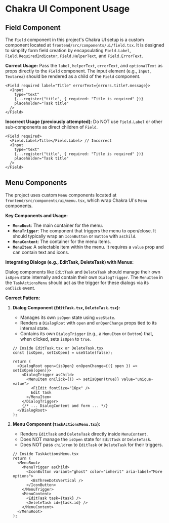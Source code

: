 # Chakra UI Component Usage

## Field Component

The `Field` component in this project's Chakra UI setup is a custom component located at `frontend/src/components/ui/field.tsx`. It is designed to simplify form field creation by encapsulating `Field.Label`, `Field.RequiredIndicator`, `Field.HelperText`, and `Field.ErrorText`.

**Correct Usage:**
Pass the `label`, `helperText`, `errorText`, and `optionalText` as props directly to the `Field` component. The input element (e.g., `Input`, `Textarea`) should be rendered as a child of the `Field` component.

```tsx
<Field required label="Title" errorText={errors.title?.message}>
  <Input
    type="text"
    {...register("title", { required: "Title is required" })}
    placeholder="Task title"
  />
</Field>
```

**Incorrect Usage (previously attempted):**
Do NOT use `Field.Label` or other sub-components as direct children of `Field`.

```tsx
<Field required>
  <Field.Label>Title</Field.Label> // Incorrect
  <Input
    type="text"
    {...register("title", { required: "Title is required" })}
    placeholder="Task title"
  />
</Field>
```

## Menu Components

The project uses custom `Menu` components located at `frontend/src/components/ui/menu.tsx`, which wrap Chakra UI's `Menu` components.

**Key Components and Usage:**

*   **`MenuRoot`**: The main container for the menu.
*   **`MenuTrigger`**: The component that triggers the menu to open/close. It should typically wrap an `IconButton` or `Button` with `asChild`.
*   **`MenuContent`**: The container for the menu items.
*   **`MenuItem`**: A selectable item within the menu. It requires a `value` prop and can contain text and icons.

**Integrating Dialogs (e.g., EditTask, DeleteTask) with Menus:**

Dialog components like `EditTask` and `DeleteTask` should manage their own `isOpen` state internally and contain their own `DialogTrigger`. The `MenuItem` in the `TaskActionsMenu` should act as the trigger for these dialogs via its `onClick` event.

**Correct Pattern:**

1.  **Dialog Component (`EditTask.tsx`, `DeleteTask.tsx`):**
    *   Manages its own `isOpen` state using `useState`.
    *   Renders a `DialogRoot` with `open` and `onOpenChange` props tied to its internal state.
    *   Contains its own `DialogTrigger` (e.g., a `MenuItem` or `Button`) that, when clicked, sets `isOpen` to `true`.

    ```tsx
    // Inside EditTask.tsx or DeleteTask.tsx
    const [isOpen, setIsOpen] = useState(false);

    return (
      <DialogRoot open={isOpen} onOpenChange={({ open }) => setIsOpen(open)}>
        <DialogTrigger asChild>
          <MenuItem onClick={() => setIsOpen(true)} value="unique-value">
            <FiEdit fontSize="16px" />
            Edit Task
          </MenuItem>
        </DialogTrigger>
        {/* ... DialogContent and form ... */}
      </DialogRoot>
    );
    ```

2.  **Menu Component (`TaskActionsMenu.tsx`):**
    *   Renders `EditTask` and `DeleteTask` directly inside `MenuContent`.
    *   Does NOT manage the `isOpen` state for `EditTask` or `DeleteTask`.
    *   Does NOT pass `children` to `EditTask` or `DeleteTask` for their triggers.

    ```tsx
    // Inside TaskActionsMenu.tsx
    return (
      <MenuRoot>
        <MenuTrigger asChild>
          <IconButton variant="ghost" color="inherit" aria-label="More options">
            <BsThreeDotsVertical />
          </IconButton>
        </MenuTrigger>
        <MenuContent>
          <EditTask task={task} />
          <DeleteTask id={task.id} />
        </MenuContent>
      </MenuRoot>
    );
    ```
